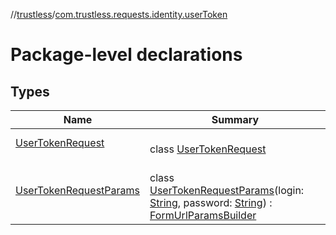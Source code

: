 //[trustless](../../index.md)/[com.trustless.requests.identity.userToken](index.md)

# Package-level declarations

## Types

| Name | Summary |
|---|---|
| [UserTokenRequest](-user-token-request/index.md) | <br>class [UserTokenRequest](-user-token-request/index.md) |
| [UserTokenRequestParams](-user-token-request-params/index.md) | <br>class [UserTokenRequestParams](-user-token-request-params/index.md)(login: [String](https://kotlinlang.org/api/latest/jvm/stdlib/kotlin/-string/index.html), password: [String](https://kotlinlang.org/api/latest/jvm/stdlib/kotlin/-string/index.html)) : [FormUrlParamsBuilder](../com.trustless.params/-form-url-params-builder/index.md) |

